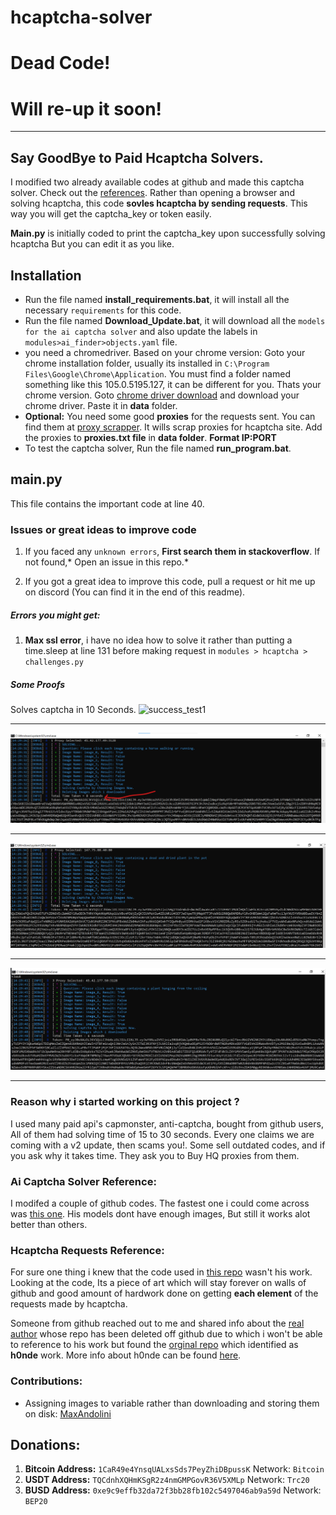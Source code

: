 # hcaptcha-solver

# Dead Code!
# Will re-up it soon!
-------------------

## Say GoodBye to Paid Hcaptcha Solvers.
I modified two already available codes at github and made this captcha solver. Check out the [references](https://github.com/kokiez/hcaptcha-solver#ai-captcha-solver-reference).
Rather than opening a browser and solving hcaptcha, this code **sovles hcaptcha by sending requests**. This way you will get the captcha_key or token easily.

**Main.py** is initially coded to print the captcha_key upon successfully solving hcaptcha But you can edit it as you like.

## Installation
- Run the file named **install_requirements.bat**, it will install all the necessary `requirements` for this code.
- Run the file named **Download_Update.bat**, it will download all the `models for the ai captcha solver` and also update the labels in `modules>ai_finder>objects.yaml` file.
- you need a chromedriver. Based on your chrome version:
       Goto your chrome installation folder, usually its installed in `C:\Program Files\Google\Chrome\Application`. You must find a folder named something like this 105.0.5195.127, it can be different for you. Thats your chrome version. 
	   Goto [chrome driver download](https://chromedriver.chromium.org/downloads "chrome driver download") and download your chrome driver. Paste it in **data** folder.
- **Optional:** You need some good **proxies** for the requests sent. You can find them at [proxy scrapper](https://github.com/kokiez/hcaptcah-proxy-scraper-checker "proxy scrapper"). It wills scrap proxies for hcaptcha site. Add the proxies to **proxies.txt file** in **data folder**. **Format IP:PORT**
- To test the captcha solver, Run the file named **run_program.bat**.


## main.py
This file contains the important code at line 40.

### Issues or great ideas to improve code
1. If you faced any `unknown errors`, **First search them in stackoverflow**. If not found,* Open an issue in this repo.*

2. If you got a great idea to improve this code, pull a request or hit me up on discord (You can find it in the end of this readme).


##### Errors you might get:
1. **Max ssl error**, i have no idea how to solve it rather than putting a time.sleep at line 131 before making request in `modules > hcaptcha > challenges.py`


##### Some Proofs
Solves captcha in 10 Seconds.
![success_test1](https://user-images.githubusercontent.com/105941365/190708068-4bb95bdd-b6a2-41a6-9e9b-244cdc69c181.png)

------------

![success_test2](1.png)

------------

![success_test3](2.png)

------------

![success_test4](3.png)

------------




### Reason why i started working on this project ?
I used many paid api's capmonster, anti-captcha, bought from github users, All of them had solving time of 15 to 30 seconds. Every one claims we are coming with a v2 update, then scams you!. Some sell outdated codes, and if you ask why it takes time. They ask you to Buy HQ proxies from them.

### Ai Captcha Solver Reference:
I modifed a couple of github codes. The fastest one i could come across was [this one](https://github.com/QIN2DIM/hcaptcha-challenger  "this one"). 
 His models dont have enough images, But still it works alot better than others. 

### Hcaptcha Requests Reference:
For sure one thing i knew that the code used in [this repo](https://github.com/imvast/Discord-Account-Creator  "this repo") wasn't his work. 
Looking at the code, Its a piece of art which will stay forever on walls of github and good amount of hardwork done on getting **each element** of the requests made by hcaptcha. 

Someone from github reached out to me and shared info about the [real author](https://github.com/h0nde/  "real author") whose repo has been deleted off github due to which i won't be able to reference to his work but found the [orginal repo](https://github.com/AcierP/py-hcaptcha  "orginal repo")  which identified as **h0nde** work. More info about h0nde can be found [here](https://www.reddit.com/r/discordapp/comments/nuz8jj/so_h0nde_has_made_an_account_using_your_email/).


### Contributions:
- Assigning images to variable rather than downloading and storing them on disk: [MaxAndolini](https://github.com/MaxAndolini "MaxAndolini")

## Donations:

1. **Bitcoin Address:** `1CaR49e4YnsqUALxsSds7PeyZhiDBpussK` Network: `Bitcoin`
2. **USDT Address:** `TQCdnhXQHmKSgR2z4nmGMPGovR36V5XMLp` Network: `Trc20`
3. **BUSD Address:** `0xe9c9effb32da72f3bb28fb102c5497046ab9a59d` Network: `BEP20`

